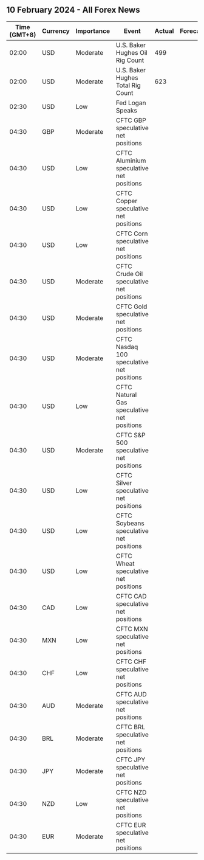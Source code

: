 ## 10 February 2024 - All Forex News

| Time (GMT+8) | Currency | Importance | Event | Actual | Forecast | Previous |
|------|----------|------------|-------|--------|----------|----------|
| 02:00 | USD | Moderate | U.S. Baker Hughes Oil Rig Count | 499 |  | 499 |
| 02:00 | USD | Moderate | U.S. Baker Hughes Total Rig Count | 623 |  | 619 |
| 02:30 | USD | Low | Fed Logan Speaks |  |  |  |
| 04:30 | GBP | Moderate | CFTC GBP speculative net positions |  |  | 34.2K |
| 04:30 | USD | Low | CFTC Aluminium speculative net positions |  |  | 3.9K |
| 04:30 | USD | Low | CFTC Copper speculative net positions |  |  | -8.6K |
| 04:30 | USD | Low | CFTC Corn speculative net positions |  |  | -224.8K |
| 04:30 | USD | Moderate | CFTC Crude Oil speculative net positions |  |  | 196.7K |
| 04:30 | USD | Moderate | CFTC Gold speculative net positions |  |  | 147.8K |
| 04:30 | USD | Moderate | CFTC Nasdaq 100 speculative net positions |  |  | 39.3K |
| 04:30 | USD | Low | CFTC Natural Gas speculative net positions |  |  | -103.2K |
| 04:30 | USD | Moderate | CFTC S&P 500 speculative net positions |  |  | -226.0K |
| 04:30 | USD | Low | CFTC Silver speculative net positions |  |  | 21.4K |
| 04:30 | USD | Low | CFTC Soybeans speculative net positions |  |  | -140.6K |
| 04:30 | USD | Low | CFTC Wheat speculative net positions |  |  | -36.5K |
| 04:30 | CAD | Low | CFTC CAD speculative net positions |  |  | -2.4K |
| 04:30 | MXN | Low | CFTC MXN speculative net positions |  |  | 80.4K |
| 04:30 | CHF | Low | CFTC CHF speculative net positions |  |  | -3.9K |
| 04:30 | AUD | Moderate | CFTC AUD speculative net positions |  |  | -58.3K |
| 04:30 | BRL | Moderate | CFTC BRL speculative net positions |  |  | 18.3K |
| 04:30 | JPY | Moderate | CFTC JPY speculative net positions |  |  | -80.5K |
| 04:30 | NZD | Low | CFTC NZD speculative net positions |  |  | -1.0K |
| 04:30 | EUR | Moderate | CFTC EUR speculative net positions |  |  | 88.8K |
